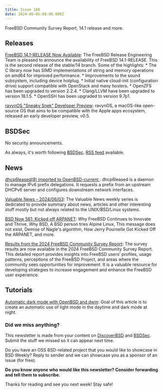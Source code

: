 ```yaml
---
title: Issue 188
date: 2024-06-05:00:00.000Z
---
```


FreeBSD Community Survey Report, 14.1 release and more. 

<!-- more -->

## Releases

[FreeBSD 14.1-RELEASE Now Available](https://bsdsec.net/articles/freebsd-14-1-release-now-available?utm_source=bsdweekly): The FreeBSD Release Engineering Team is pleased to announce the availability of FreeBSD 14.1-RELEASE. This is the second release of the stable/14 branch. Some of the highlights: * The C library now has SIMD implementations of string and memory operations on amd64 for improved performance. * Improvements to the sound subsystem, including device hotplug. * Initial native cloud-init (configuration drive) support compatible with OpenStack and many hosters. * OpenZFS has been upgraded to version 2.2.4. * Clang/LLVM have been upgraded to version 18.1.5. * OpenSSH has been upgraded to version 9.7p1.

[ravynOS "Sneaky Snek" Developer Preview](https://github.com/ravynsoft/ravynos/releases/tag/v0.5.0?utm_source=bsdweekly): ravynOS, a macOS-like open-source OS that aims to be compatible with the Apple apps ecosystem, released an early developer preview, v0.5.
## BSDSec

No security announcements.

As always, it's worth following [BSDSec](https://bsdsec.net). [RSS feed](https://bsdsec.net/articles.atom) available.
## News

[dhcp6leased(8) imported to OpenBSD-current ](https://www.undeadly.org/cgi?action=article;sid=20240604085042&utm_source=bsdweekly): dhcp6leased is a daemon to manage IPv6 prefix delegations. It requests a prefix from an upstream DHCPv6 server and configures downstream network interfaces.

[Valuable News – 2024/06/03](https://vermaden.wordpress.com/2024/06/03/valuable-news-2024-06-03/?utm_source=bsdweekly): The Valuable News weekly series is dedicated to provide summary about news, articles and other interesting stuff mostly but not always related to the UNIX/BSD/Linux systems.

[BSD Now 561: Kicked off ARPANET](https://www.bsdnow.tv/561?utm_source=bsdweekly): Why FreeBSD Continues to Innovate and Thrive, Why BSD, A BSD person tries Alpine Linux, This message does not exist, Demise of Nagle's algorithm, How Jerry Pournelle Got Kicked Off the ARPANET, and more.

[Results from the 2024 FreeBSD Community Survey Report](https://freebsdfoundation.org/blog/results-from-the-2024-freebsd-community-survey-report/?utm_source=bsdweekly): The survey results are now available in the 2024 FreeBSD Community Survey Report. This detailed report provides insights into FreeBSD users’ profiles, usage patterns, perceptions of the FreeBSD Project, and areas where the community sees opportunities for improvement. It is a valuable resource for developing strategies to increase engagement and enhance the FreeBSD user experience.
## Tutorials

[Automatic dark mode with OpenBSD and dwm](https://plexwave.org/blog/auto-dark-mode?utm_source=bsdweekly): Goal of this article is to create an automatic use of light mode in the daytime and dark mode at night.


### Did we miss anything?

This newsletter is made from your content on [DiscoverBSD](https://discoverbsd.com) and [BSDSec](https://bsdsec.net). Submit the stuff we missed so it can appear next time.

Do you have an OSS BSD-related project that you would like to showcase in BSD Weekly? Reply to sender and we can showcase you as a sponsor of an issue (for free).

**Do you know anyone who would like this newsletter? Consider forwarding and tell them to subscribe.**

Thanks for reading and see you next week! Stay safe!
